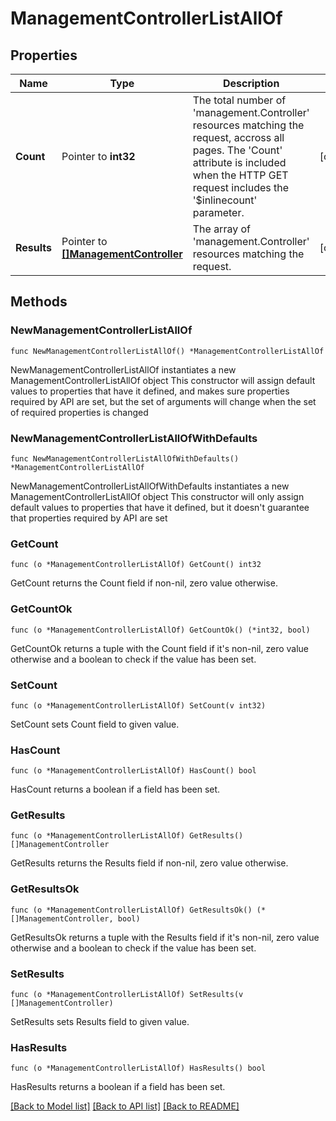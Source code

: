 # ManagementControllerListAllOf

## Properties

Name | Type | Description | Notes
------------ | ------------- | ------------- | -------------
**Count** | Pointer to **int32** | The total number of &#39;management.Controller&#39; resources matching the request, accross all pages. The &#39;Count&#39; attribute is included when the HTTP GET request includes the &#39;$inlinecount&#39; parameter. | [optional] 
**Results** | Pointer to [**[]ManagementController**](management.Controller.md) | The array of &#39;management.Controller&#39; resources matching the request. | [optional] 

## Methods

### NewManagementControllerListAllOf

`func NewManagementControllerListAllOf() *ManagementControllerListAllOf`

NewManagementControllerListAllOf instantiates a new ManagementControllerListAllOf object
This constructor will assign default values to properties that have it defined,
and makes sure properties required by API are set, but the set of arguments
will change when the set of required properties is changed

### NewManagementControllerListAllOfWithDefaults

`func NewManagementControllerListAllOfWithDefaults() *ManagementControllerListAllOf`

NewManagementControllerListAllOfWithDefaults instantiates a new ManagementControllerListAllOf object
This constructor will only assign default values to properties that have it defined,
but it doesn't guarantee that properties required by API are set

### GetCount

`func (o *ManagementControllerListAllOf) GetCount() int32`

GetCount returns the Count field if non-nil, zero value otherwise.

### GetCountOk

`func (o *ManagementControllerListAllOf) GetCountOk() (*int32, bool)`

GetCountOk returns a tuple with the Count field if it's non-nil, zero value otherwise
and a boolean to check if the value has been set.

### SetCount

`func (o *ManagementControllerListAllOf) SetCount(v int32)`

SetCount sets Count field to given value.

### HasCount

`func (o *ManagementControllerListAllOf) HasCount() bool`

HasCount returns a boolean if a field has been set.

### GetResults

`func (o *ManagementControllerListAllOf) GetResults() []ManagementController`

GetResults returns the Results field if non-nil, zero value otherwise.

### GetResultsOk

`func (o *ManagementControllerListAllOf) GetResultsOk() (*[]ManagementController, bool)`

GetResultsOk returns a tuple with the Results field if it's non-nil, zero value otherwise
and a boolean to check if the value has been set.

### SetResults

`func (o *ManagementControllerListAllOf) SetResults(v []ManagementController)`

SetResults sets Results field to given value.

### HasResults

`func (o *ManagementControllerListAllOf) HasResults() bool`

HasResults returns a boolean if a field has been set.


[[Back to Model list]](../README.md#documentation-for-models) [[Back to API list]](../README.md#documentation-for-api-endpoints) [[Back to README]](../README.md)


